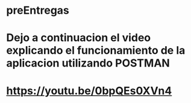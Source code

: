# preEntregas
# Dejo a continuacion el video explicando el funcionamiento de la aplicacion utilizando POSTMAN
# https://youtu.be/0bpQEs0XVn4
